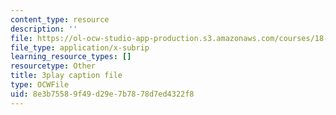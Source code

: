 ```yaml
---
content_type: resource
description: ''
file: https://ol-ocw-studio-app-production.s3.amazonaws.com/courses/18-01sc-single-variable-calculus-fall-2010/8e3b75589f49d29e7b7878d7ed4322f8_zUEuKrxgHws.srt
file_type: application/x-subrip
learning_resource_types: []
resourcetype: Other
title: 3play caption file
type: OCWFile
uid: 8e3b7558-9f49-d29e-7b78-78d7ed4322f8
---
```

